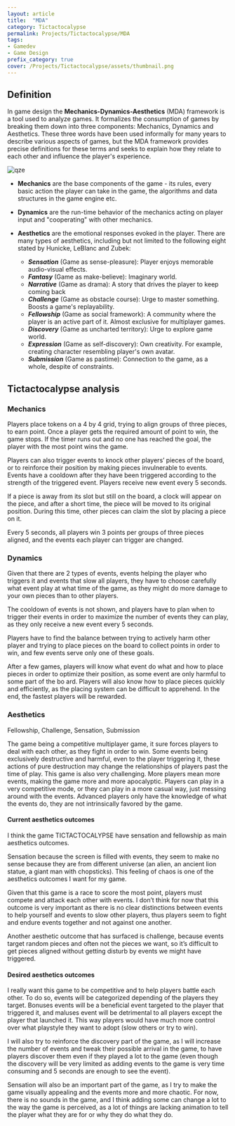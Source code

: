 ```yaml
---
layout: article
title:  "MDA"
category: Tictactocalypse
permalink: Projects/Tictactocalypse/MDA
tags:
- Gamedev
- Game Design
prefix_category: true
cover: /Projects/Tictactocalypse/assets/thumbnail.png
---
```


## Definition

In game design the **Mechanics-Dynamics-Aesthetics** (MDA) framework is a tool used to analyze games. It formalizes the consumption of games by breaking them down into three components: Mechanics, Dynamics and Aesthetics. These three words have been used informally for many years to describe various aspects of games, but the MDA framework provides precise definitions for these terms and seeks to explain how they relate to each other and influence the player's experience.

![qze](assets/Mda_framework.png)

* **Mechanics** are the base components of the game - its rules, every basic action the player can take in the game, the algorithms and data structures in the game engine etc.
* **Dynamics** are the run-time behavior of the mechanics acting on player input and "cooperating" with other mechanics.
* **Aesthetics** are the emotional responses evoked in the player.
There are many types of aesthetics, including but not limited to the following eight stated by Hunicke, LeBlanc and Zubek:

  * ***Sensation*** (Game as sense-pleasure): Player enjoys memorable audio-visual effects.
  * ***Fantasy*** (Game as make-believe): Imaginary world.
  * ***Narrative*** (Game as drama): A story that drives the player to keep coming back
  * ***Challenge*** (Game as obstacle course): Urge to master something. Boosts a game's replayability.
  * ***Fellowship*** (Game as social framework): A community where the player is an active part of it. Almost exclusive for multiplayer games.
  * ***Discovery*** (Game as uncharted territory): Urge to explore game world.
  * ***Expression*** (Game as self-discovery): Own creativity. For example, creating character resembling player's own avatar.
  * ***Submission*** (Game as pastime): Connection to the game, as a whole, despite of constraints.

## Tictactocalypse analysis

### Mechanics

Players place tokens on a 4 by 4 grid, trying to align groups of three pieces, to earn point. Once a player gets the required amount of point to win, the game stops. If the timer runs out and no one has reached the goal, the player with the most point wins the game.

Players can also trigger events to knock other players’ pieces of the board, or to reinforce their position by making pieces invulnerable to events. Events have a cooldown after they have been triggered according to the strength of the triggered event. Players receive new event every 5 seconds.

If a piece is away from its slot but still on the board, a clock will appear on the piece, and after a short time, the piece will be moved to its original position. During this time, other pieces can claim the slot by placing a piece on it.

Every 5 seconds, all players win 3 points per groups of three pieces aligned, and the events each player can trigger are changed.

### Dynamics

Given that there are 2 types of events, events helping the player who triggers it and events that slow all players, they have to choose carefully what event play at what time of the game, as they might do more damage to your own pieces than to other players.

The cooldown of events is not shown, and players have to plan when to trigger their events in order to maximize the number of events they can play, as they only receive a new event every 5 seconds.

Players have to find the balance between trying to actively harm other player and trying to place pieces on the board to collect points in order to win, and few events serve only one of these goals.

After a few games, players will know what event do what and how to place pieces in order to optimize their position, as some event are only harmful to some part of the bo ard. Players will also know how to place pieces quickly and efficiently, as the placing system can be difficult to apprehend. In the end, the fastest players will be rewarded.

### Aesthetics

Fellowship, Challenge, Sensation, Submission

The game being a competitive multiplayer game, it sure forces players to deal with each other, as they fight in order to win. Some events being exclusively destructive and harmful, even to the player triggering it, these actions of pure destruction may change the relationships of players past the time of play. This game is also very challenging. More players mean more events, making the game more and more apocalyptic. Players can play in a very competitive mode, or they can play in a more casual way, just messing around with the events. Advanced players only have the knowledge of what the events do, they are not intrinsically favored by the game.

#### Current aesthetics outcomes

I think the game TICTACTOCALYPSE have sensation and fellowship as main aesthetics outcomes.

Sensation because the screen is filled with events, they seem to make no sense because they are from different universe (an alien, an ancient lion statue, a giant man with chopsticks). This feeling of chaos is one of the aesthetics outcomes I want for my game.

Given that this game is a race to score the most point, players must compete and attack each other with events. I don’t think for now that this outcome is very important as there is no clear distinctions between events to help yourself and events to slow other players, thus players seem to fight and endure events together and not against one another.

Another aesthetic outcome that has surfaced is challenge, because events target random pieces and often not the pieces we want, so it’s difficult to get pieces aligned without getting disturb by events we might have triggered.

#### Desired aesthetics outcomes

I really want this game to be competitive and to help players battle each other. To do so, events will be categorized depending of the players they target. Bonuses events will be a beneficial event targeted to the player that triggered it, and maluses event will be detrimental to all players except the player that launched it. This way players would have much more control over what playstyle they want to adopt (slow others or try to win).

I will also try to reinforce the discovery part of the game, as I will increase the number of events and tweak their possible arrival in the game, to have players discover them even if they played a lot to the game (even though the discovery will be very limited as adding events to the game is very time consuming and 5 seconds are enough to see the event).

Sensation will also be an important part of the game, as I try to make the game visually appealing and the events more and more chaotic. For now, there is no sounds in the game, and I think adding some can change a lot to the way the game is perceived, as a lot of things are lacking animation to tell the player what they are for or why they do what they do.
